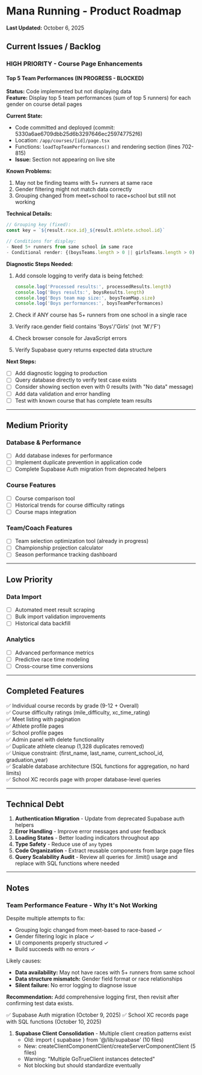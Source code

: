 # Mana Running - Product Roadmap

**Last Updated:** October 6, 2025

## Current Issues / Backlog

### HIGH PRIORITY - Course Page Enhancements

#### Top 5 Team Performances (IN PROGRESS - BLOCKED)
**Status:** Code implemented but not displaying data  
**Feature:** Display top 5 team performances (sum of top 5 runners) for each gender on course detail pages

**Current State:**
- Code committed and deployed (commit: 5330a6ae6709dbb25d6b3297646ec259747752f6)
- Location: `/app/courses/[id]/page.tsx`
- Functions: `loadTopTeamPerformances()` and rendering section (lines 702-815)
- **Issue:** Section not appearing on live site

**Known Problems:**
1. May not be finding teams with 5+ runners at same race
2. Gender filtering might not match data correctly
3. Grouping changed from meet+school to race+school but still not working

**Technical Details:**
```typescript
// Grouping key (fixed):
const key = `${result.race.id}_${result.athlete.school.id}`

// Conditions for display:
- Need 5+ runners from same school in same race
- Conditional render: {(boysTeams.length > 0 || girlsTeams.length > 0) && ...}
```

**Diagnostic Steps Needed:**
1. Add console logging to verify data is being fetched:
   ```typescript
   console.log('Processed results:', processedResults.length)
   console.log('Boys results:', boysResults.length)
   console.log('Boys team map size:', boysTeamMap.size)
   console.log('Boys performances:', boysTeamPerformances)
   ```

2. Check if ANY course has 5+ runners from one school in a single race
3. Verify race.gender field contains 'Boys'/'Girls' (not 'M'/'F')
4. Check browser console for JavaScript errors
5. Verify Supabase query returns expected data structure

**Next Steps:**
- [ ] Add diagnostic logging to production
- [ ] Query database directly to verify test case exists
- [ ] Consider showing section even with 0 results (with "No data" message)
- [ ] Add data validation and error handling
- [ ] Test with known course that has complete team results

---

## Medium Priority

### Database & Performance
- [ ] Add database indexes for performance
- [ ] Implement duplicate prevention in application code
- [ ] Complete Supabase Auth migration from deprecated helpers

### Course Features
- [ ] Course comparison tool
- [ ] Historical trends for course difficulty ratings
- [ ] Course maps integration

### Team/Coach Features
- [ ] Team selection optimization tool (already in progress)
- [ ] Championship projection calculator
- [ ] Season performance tracking dashboard

---

## Low Priority

### Data Import
- [ ] Automated meet result scraping
- [ ] Bulk import validation improvements
- [ ] Historical data backfill

### Analytics
- [ ] Advanced performance metrics
- [ ] Predictive race time modeling
- [ ] Cross-course time conversions

---

## Completed Features

✅ Individual course records by grade (9-12 + Overall)  
✅ Course difficulty ratings (mile_difficulty, xc_time_rating)  
✅ Meet listing with pagination  
✅ Athlete profile pages  
✅ School profile pages  
✅ Admin panel with delete functionality  
✅ Duplicate athlete cleanup (1,328 duplicates removed)  
✅ Unique constraint: (first_name, last_name, current_school_id, graduation_year)  
✅ Scalable database architecture (SQL functions for aggregation, no hard limits)  
✅ School XC records page with proper database-level queries

---

## Technical Debt

1. **Authentication Migration** - Update from deprecated Supabase auth helpers
2. **Error Handling** - Improve error messages and user feedback
3. **Loading States** - Better loading indicators throughout app
4. **Type Safety** - Reduce use of `any` types
5. **Code Organization** - Extract reusable components from large page files
6. **Query Scalability Audit** - Review all queries for .limit() usage and replace with SQL functions where needed

---

## Notes

### Team Performance Feature - Why It's Not Working
Despite multiple attempts to fix:
- Grouping logic changed from meet-based to race-based ✓
- Gender filtering logic in place ✓
- UI components properly structured ✓
- Build succeeds with no errors ✓

Likely causes:
- **Data availability:** May not have races with 5+ runners from same school
- **Data structure mismatch:** Gender field format or race relationships
- **Silent failure:** No error logging to diagnose issue

**Recommendation:** Add comprehensive logging first, then revisit after confirming test data exists.


✅ Supabase Auth migration (October 9, 2025)
✅ School XC records page with SQL functions (October 10, 2025)

1. **Supabase Client Consolidation** - Multiple client creation patterns exist
   - Old: import { supabase } from '@/lib/supabase' (10 files)
   - New: createClientComponentClient/createServerComponentClient (5 files)
   - Warning: "Multiple GoTrueClient instances detected"
   - Not blocking but should standardize eventually